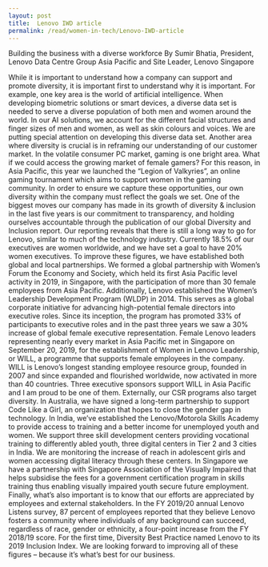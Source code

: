 ```yaml
---
layout: post
title:  Lenovo IWD article
permalink: /read/women-in-tech/Lenovo-IWD-article
---
```

Building the business with a diverse workforce
By Sumir Bhatia, President, Lenovo Data Centre Group Asia Pacific and Site Leader, Lenovo Singapore 

While it is important to understand how a company can support and promote diversity, it is important first to understand why it is important. 
For example, one key area is the world of artificial intelligence. When developing biometric solutions or smart devices, a diverse data set is needed to serve a diverse population of both men and women around the world.  In our AI solutions, we account for the different facial structures and finger sizes of men and women, as well as skin colours and voices. We are putting special attention on developing this diverse data set.
Another area where diversity is crucial is in reframing our understanding of our customer market. In the volatile consumer PC market, gaming is one bright area. What if we could access the growing market of female gamers? For this reason, in Asia Pacific, this year we launched the “Legion of Valkyries”, an online gaming tournament which aims to support women in the gaming community.
In order to ensure we capture these opportunities, our own diversity within the company must reflect the goals we set. One of the biggest moves our company has made in its growth of diversity & inclusion in the last five years is our commitment to transparency, and holding ourselves accountable through the publication of our global Diversity and Inclusion report. 
Our reporting reveals that there is still a long way to go for Lenovo, similar to much of the technology industry. Currently 18.5% of our executives are women worldwide, and we have set a goal to have 20% women executives. 
To improve these figures, we have established both global and local partnerships. We formed a global partnership with Women’s Forum the Economy and Society, which held its first Asia Pacific level activity in 2019, in Singapore, with the participation of more than 30 female employees from Asia Pacific.
Additionally, Lenovo established the Women’s Leadership Development Program (WLDP) in 2014. This serves as a global corporate initiative for advancing high-potential female directors into executive roles. Since its inception, the program has promoted 33% of participants to executive roles and in the past three years we saw a 30% increase of global female executive representation. 
Female Lenovo leaders representing nearly every market in Asia Pacific met in Singapore on September 20, 2019, for the establishment of Women in Lenovo Leadership, or WILL, a programme that supports female employees in the company. WILL is Lenovo’s longest standing employee resource group, founded in 2007 and since expanded and flourished worldwide, now activated in more than 40 countries. Three executive sponsors support WILL in Asia Pacific and I am proud to be one of them.
Externally, our CSR programs also target diversity. In Australia, we have signed a long-term partnership to support Code Like a Girl, an organization that hopes to close the gender gap in technology. In India, we’ve established the Lenovo/Motorola Skills Academy to provide access to training and a better income for unemployed youth and women. We support three skill development centers providing vocational training to differently abled youth, three digital centers in Tier 2 and 3 cities in India.  We are monitoring the increase of reach in adolescent girls and women accessing digital literacy through these centers. In Singapore we have a partnership with Singapore Association of the Visually Impaired that helps subsidise the fees for a government certification program in skills training thus enabling visually impaired youth secure future employment.
Finally, what’s also important is to know that our efforts are appreciated by employees and external stakeholders. In the FY 2019/20 annual Lenovo Listens survey, 87 percent of employees reported that they believe Lenovo fosters a community where individuals of any background can succeed, regardless of race, gender or ethnicity, a four-point increase from the FY 2018/19 score. For the first time, Diversity Best Practice named Lenovo to its 2019 Inclusion Index. 
We are looking forward to improving all of these figures – because it’s what’s best for our business.
